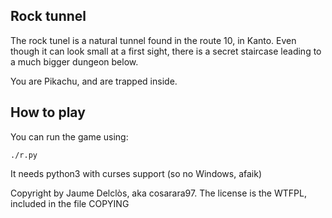 
Rock tunnel
-----------

The rock tunel is a natural tunnel found in the route 10, in Kanto.
Even though it can look small at a first sight, there is a secret staircase
leading to a much bigger dungeon below.

You are Pikachu, and are trapped inside.


How to play
-----------

You can run the game using:

    ./r.py

It needs python3 with curses support (so no Windows, afaik)


Copyright by Jaume Delclòs, aka cosarara97.
The license is the WTFPL, included in the file COPYING

